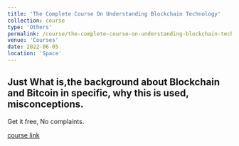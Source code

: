 ```yaml
---
title: 'The Complete Course On Understanding Blockchain Technology'
collection: course
type: 'Others'
permalink: /course/the-complete-course-on-understanding-blockchain-technology
venue: 'Courses'
date: 2022-06-05
location: 'Space'
---
```


## Just What is,the background about Blockchain and Bitcoin in specific, why this is used, misconceptions.

Get it free, No complaints.

[course link](https://www.udemy.com/course/understanding-blockchain-technology/)
